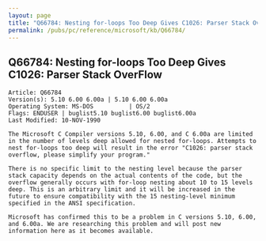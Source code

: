 ```yaml
---
layout: page
title: "Q66784: Nesting for-loops Too Deep Gives C1026: Parser Stack OverFlow"
permalink: /pubs/pc/reference/microsoft/kb/Q66784/
---
```


## Q66784: Nesting for-loops Too Deep Gives C1026: Parser Stack OverFlow

	Article: Q66784
	Version(s): 5.10 6.00 6.00a | 5.10 6.00 6.00a
	Operating System: MS-DOS          | OS/2
	Flags: ENDUSER | buglist5.10 buglist6.00 buglist6.00a
	Last Modified: 10-NOV-1990
	
	The Microsoft C Compiler versions 5.10, 6.00, and C 6.00a are limited
	in the number of levels deep allowed for nested for-loops. Attempts to
	nest for-loops too deep will result in the error "C1026: parser stack
	overflow, please simplify your program."
	
	There is no specific limit to the nesting level because the parser
	stack capacity depends on the actual contents of the code, but the
	overflow generally occurs with for-loop nesting about 10 to 15 levels
	deep. This is an arbitrary limit and it will be increased in the
	future to ensure compatibility with the 15 nesting-level minimum
	specified in the ANSI specification.
	
	Microsoft has confirmed this to be a problem in C versions 5.10, 6.00,
	and 6.00a. We are researching this problem and will post new
	information here as it becomes available.
